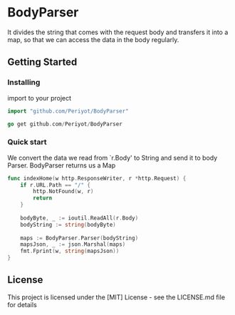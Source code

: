 # BodyParser

It divides the string that comes with the request body and transfers it into a map, so that we can access the data in the body regularly.

## Getting Started


### Installing
import to your project
```go
import "github.com/Periyot/BodyParser"
```

```go
go get github.com/Periyot/BodyParser
```

### Quick start
We convert the data we read from `r.Body' to String and send it to body Parser. BodyParser returns us a Map
```go
func indexHome(w http.ResponseWriter, r *http.Request) {
	if r.URL.Path == "/" {
		http.NotFound(w, r)
		return
	}
	
	bodyByte, _ := ioutil.ReadAll(r.Body)
	bodyString := string(bodyByte)
	
	maps := BodyParser.Parser(bodyString)
	mapsJson, _ := json.Marshal(maps)
	fmt.Fprint(w, string(mapsJson))
}
```
## License

This project is licensed under the [MIT] License - see the LICENSE.md file for details


